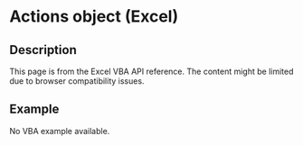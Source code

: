 # Actions object (Excel)

## Description
This page is from the Excel VBA API reference. The content might be limited due to browser compatibility issues.

## Example
No VBA example available.
